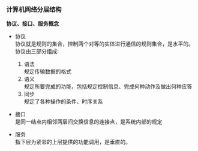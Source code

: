 ### 计算机网络分层结构  

**协议、接口、服务概念**  
- 协议  
协议就是规则的集合，控制两个对等的实体进行通信的规则集合，是水平的。  
协议由三部分组成:  
    1. 语法  
    规定传输数据的格式  
    2. 语义  
    规定所要完成的功能，包括规定控制信息、完成何种动作及做出何种应答
    3. 同步  
    规定了各种操作的条件、时序关系  

- 接口  
是同一结点内相邻两层间交换信息的连接点，是系统内部的规定  

- 服务  
指下层为紧邻的上层提供的功能调用，是垂直的。